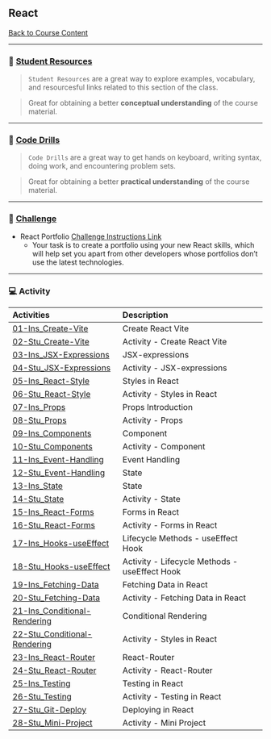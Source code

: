 ## React
[Back to Course Content](../../README.md)

-----
### :book: **[Student Resources](student-resources/README.md)**

> `Student Resources` are a great way to explore examples, vocabulary, and resourcesful links related to this section of the class.

> Great for obtaining a better **conceptual understanding** of the course material. 

------
### :dart: **[Code Drills](code-drills/README.md)**

> `Code Drills` are a great way to get hands on keyboard, writing syntax, doing work, and encountering problem sets. 

> Great for obtaining a better **practical understanding** of the course material. 

-----
### :pencil: **[Challenge](challenge/README.md)**

- React Portfolio
[Challenge Instructions Link](challenge/README.md)
     * Your task is to create a portfolio using your new React skills, which will help set you apart from other developers whose portfolios don’t use the latest technologies.

-----
### :computer: Activity

|  Activities |  Description |
|:--	|:--
|[01-Ins_Create-Vite](activities/01-Ins_Create-Vite)| Create React Vite |
|[02-Stu_Create-Vite](activities/02-Stu_Create-Vite)| Activity - Create React Vite |
|[03-Ins_JSX-Expressions](activities/03-Ins_JSX-Expressions)| JSX-expressions  |
|[04-Stu_JSX-Expressions](activities/04-Stu_JSX-Expressions)| Activity - JSX-expressions |
|[05-Ins_React-Style](activities/05-Ins_React-Style)| Styles in React  |
|[06-Stu_React-Style](activities/06-Stu_React-Style)| Activity - Styles in React |
|[07-Ins_Props](activities/07-Ins_Props)| Props Introduction |
|[08-Stu_Props](activities/08-Stu_Props)| Activity - Props |
|[09-Ins_Components](activities/09-Ins_Components)| Component |
|[10-Stu_Components](activities/10-Stu_Components)| Activity - Component |
|[11-Ins_Event-Handling](activities/11-Ins_Event-Handling)| Event Handling |
|[12-Stu_Event-Handling](activities/12-Stu_Event-Handling)| State |
|[13-Ins_State](activities/13-Ins_State)| State|
|[14-Stu_State](activities/14-Stu_State)| Activity - State |
|[15-Ins_React-Forms](activities/15-Ins_React-Forms)| Forms in React|
|[16-Stu_React-Forms](activities/16-Stu_React-Forms)| Activity - Forms in React |
|[17-Ins_Hooks-useEffect](activities/17-Ins_Hooks-useEffect)| Lifecycle Methods - useEffect Hook |
|[18-Stu_Hooks-useEffect](activities/18-Stu_Hooks-useEffect)| Activity - Lifecycle Methods - useEffect Hook  |
|[19-Ins_Fetching-Data](activities/19-Ins_Fetching-Data)| Fetching Data in React|
|[20-Stu_Fetching-Data](activities/20-Stu_Fetching-Data)| Activity - Fetching Data in React |
|[21-Ins_Conditional-Rendering](activities/21-Ins_Conditional-Rendering)| Conditional Rendering |
|[22-Stu_Conditional-Rendering](activities/22-Stu_Conditional-Rendering)| Activity - Styles in React|
|[23-Ins_React-Router](activities/23-Ins_React-Router)| React-Router |
|[24-Stu_React-Router](activities/24-Stu_React-Router)| Activity - React-Router|
|[25-Ins_Testing](activities/25-Ins_Testing)| Testing in React |
|[26-Stu_Testing](activities/26-Stu_Testing)| Activity - Testing in React |
|[27-Stu_Git-Deploy](activities/27-Stu_Git-Deploy)| Deploying in React |
|[28-Stu_Mini-Project](activities/28-Stu_Mini-Project)| Activity - Mini Project|



